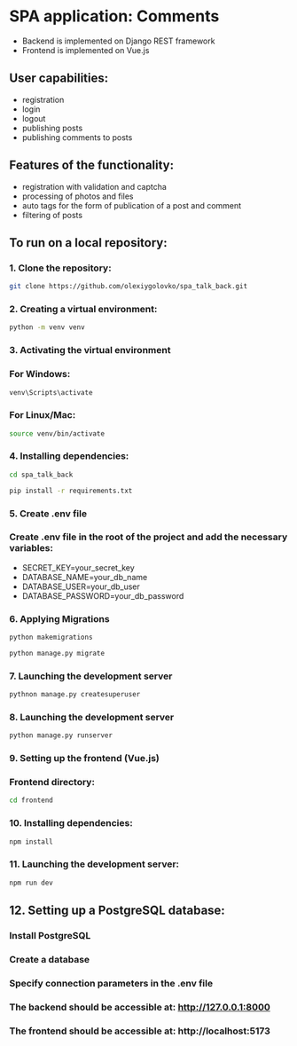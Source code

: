 # SPA application: Comments

- Backend is implemented on Django REST framework
- Frontend is implemented on Vue.js

## User capabilities:

- registration
- login
- logout
- publishing posts
- publishing comments to posts

## Features of the functionality:

- registration with validation and captcha
- processing of photos and files
- auto tags for the form of publication of a post and comment
- filtering of posts

## To run on a local repository:

### 1. Clone the repository:
```bash
git clone https://github.com/olexiygolovko/spa_talk_back.git
```
### 2. Creating a virtual environment:
```bash
python -m venv venv
```
### 3. Activating the virtual environment
### For Windows:
```bash
venv\Scripts\activate
```
### For Linux/Mac:
```bash
source venv/bin/activate
```

### 4. Installing dependencies:
```bash
cd spa_talk_back
```
```bash
pip install -r requirements.txt
```
### 5. Create .env file
### Create .env file in the root of the project and add the necessary variables:
- SECRET_KEY=your_secret_key
- DATABASE_NAME=your_db_name
- DATABASE_USER=your_db_user
- DATABASE_PASSWORD=your_db_password

### 6. Applying Migrations
```bash
python makemigrations
```
```bash
python manage.py migrate
```
### 7. Launching the development server
```bash
pythnon manage.py createsuperuser
```
### 8. Launching the development server
```bash
python manage.py runserver
```
### 9. Setting up the frontend (Vue.js)
### Frontend directory:
```bash
cd frontend
```
### 10. Installing dependencies:
```bash
npm install
```

### 11. Launching the development server:
```bash
npm run dev
```

## 12. Setting up a PostgreSQL database:
### Install PostgreSQL
### Create a database
### Specify connection parameters in the .env file

### The backend should be accessible at: http://127.0.0.1:8000
### The frontend should be accessible at: http://localhost:5173
